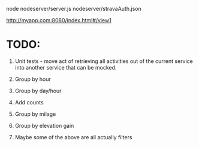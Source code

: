 node nodeserver/server.js nodeserver/stravaAuth.json

http://myapp.com:8080/index.html#/view1

TODO:
=====

1) Unit tests - move act of retrieving all activities out of the current service 
into another service that can be mocked.

2) Group by hour

3) Group by day/hour

4) Add counts

5) Group by milage
 
6) Group by elevation gain

7) Maybe some of the above are all actually filters